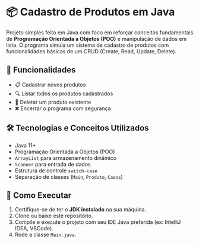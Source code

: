 # 📦 Cadastro de Produtos em Java

Projeto simples feito em Java com foco em reforçar conceitos fundamentais de **Programação Orientada a Objetos (POO)** e manipulação de dados em lista. O programa simula um sistema de cadastro de produtos com funcionalidades básicas de um CRUD (Create, Read, Update, Delete).

## 🧠 Funcionalidades

- 📋 Cadastrar novos produtos
- 🔍 Listar todos os produtos cadastrados
- 🧽 Deletar um produto existente
- ❌ Encerrar o programa com segurança

## 🛠 Tecnologias e Conceitos Utilizados

- Java 11+
- Programação Orientada a Objetos (POO)
- `ArrayList` para armazenamento dinâmico
- `Scanner` para entrada de dados
- Estrutura de controle `switch-case`
- Separação de classes (`Main`, `Produto`, `Casos`)

## 🚀 Como Executar

1. Certifique-se de ter o **JDK instalado** na sua máquina.
2. Clone ou baixe este repositório.
3. Compile e execute o projeto com seu IDE Java preferida (ex: IntelliJ IDEA, VSCode).
4. Rode a classe `Main.java`.

